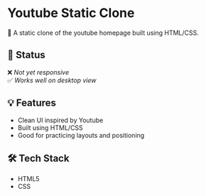 # Youtube Static Clone

🚖 A static clone of the youtube homepage built using HTML/CSS.

## 🚧 Status

❌ *Not yet responsive*  
✅ *Works well on desktop view*


## 💡 Features

- Clean UI inspired by Youtube
- Built using HTML/CSS 
- Good for practicing layouts and positioning

## 🛠️ Tech Stack

- HTML5
- CSS


